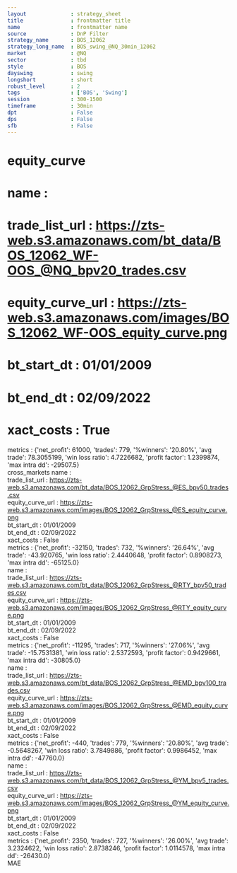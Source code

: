```yaml
---
layout              : strategy_sheet
title               : frontmatter title
name                : frontmatter name
source              : DnP Filter
strategy_name       : BOS_12062
strategy_long_name  : BOS_swing_@NQ_30min_12062
market              : @NQ
sector              : tbd
style               : BOS
dayswing            : swing
longshort           : short
robust_level        : 2
tags                : ['BOS', 'Swing']
session             : 300-1500
timeframe           : 30min
dpt                 : False
dps                 : False
sfb                 : False
---
```

equity_curve
================
name                : <br>
================
trade_list_url      : https://zts-web.s3.amazonaws.com/bt_data/BOS_12062_WF-OOS_@NQ_bpv20_trades.csv<br>
================
equity_curve_url    : https://zts-web.s3.amazonaws.com/images/BOS_12062_WF-OOS_equity_curve.png<br>
================
bt_start_dt         : 01/01/2009<br>
================
bt_end_dt           : 02/09/2022<br>
================
xact_costs          : True<br>
================
metrics             : {'net_profit': 61000, 'trades': 779, '%winners': '20.80%', 'avg trade': 78.3055199, 'win loss ratio': 4.7226682, 'profit factor': 1.2399874, 'max intra dd': -29507.5}<br>
cross_markets
name                : <br>
trade_list_url      : https://zts-web.s3.amazonaws.com/bt_data/BOS_12062_GrpStress_@ES_bpv50_trades.csv<br>
equity_curve_url    : https://zts-web.s3.amazonaws.com/images/BOS_12062_GrpStress_@ES_equity_curve.png<br>
bt_start_dt         : 01/01/2009<br>
bt_end_dt           : 02/09/2022<br>
xact_costs          : False<br>
metrics             : {'net_profit': -32150, 'trades': 732, '%winners': '26.64%', 'avg trade': -43.920765, 'win loss ratio': 2.4440648, 'profit factor': 0.8908273, 'max intra dd': -65125.0}<br>
name                : <br>
trade_list_url      : https://zts-web.s3.amazonaws.com/bt_data/BOS_12062_GrpStress_@RTY_bpv50_trades.csv<br>
equity_curve_url    : https://zts-web.s3.amazonaws.com/images/BOS_12062_GrpStress_@RTY_equity_curve.png<br>
bt_start_dt         : 01/01/2009<br>
bt_end_dt           : 02/09/2022<br>
xact_costs          : False<br>
metrics             : {'net_profit': -11295, 'trades': 717, '%winners': '27.06%', 'avg trade': -15.7531381, 'win loss ratio': 2.5372593, 'profit factor': 0.9429661, 'max intra dd': -30805.0}<br>
name                : <br>
trade_list_url      : https://zts-web.s3.amazonaws.com/bt_data/BOS_12062_GrpStress_@EMD_bpv100_trades.csv<br>
equity_curve_url    : https://zts-web.s3.amazonaws.com/images/BOS_12062_GrpStress_@EMD_equity_curve.png<br>
bt_start_dt         : 01/01/2009<br>
bt_end_dt           : 02/09/2022<br>
xact_costs          : False<br>
metrics             : {'net_profit': -440, 'trades': 779, '%winners': '20.80%', 'avg trade': -0.5648267, 'win loss ratio': 3.7849886, 'profit factor': 0.9986452, 'max intra dd': -47760.0}<br>
name                : <br>
trade_list_url      : https://zts-web.s3.amazonaws.com/bt_data/BOS_12062_GrpStress_@YM_bpv5_trades.csv<br>
equity_curve_url    : https://zts-web.s3.amazonaws.com/images/BOS_12062_GrpStress_@YM_equity_curve.png<br>
bt_start_dt         : 01/01/2009<br>
bt_end_dt           : 02/09/2022<br>
xact_costs          : False<br>
metrics             : {'net_profit': 2350, 'trades': 727, '%winners': '26.00%', 'avg trade': 3.2324622, 'win loss ratio': 2.8738246, 'profit factor': 1.0114578, 'max intra dd': -26430.0}<br>
MAE
